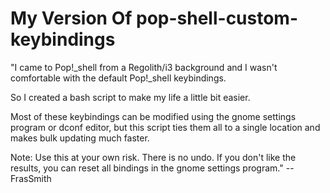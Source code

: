 # My Version Of pop-shell-custom-keybindings

"I came to Pop!_shell from a Regolith/i3 background and I wasn't comfortable with the default Pop!_shell keybindings.

So I created a bash script to make my life a little bit easier.

Most of these keybindings can be modified using the gnome settings program or dconf editor, but this script ties them all to a single location and makes bulk updating much faster.

Note: Use this at your own risk. There is no undo. If you don't like the results, you can reset all bindings in the gnome settings program."
                          --FrasSmith
